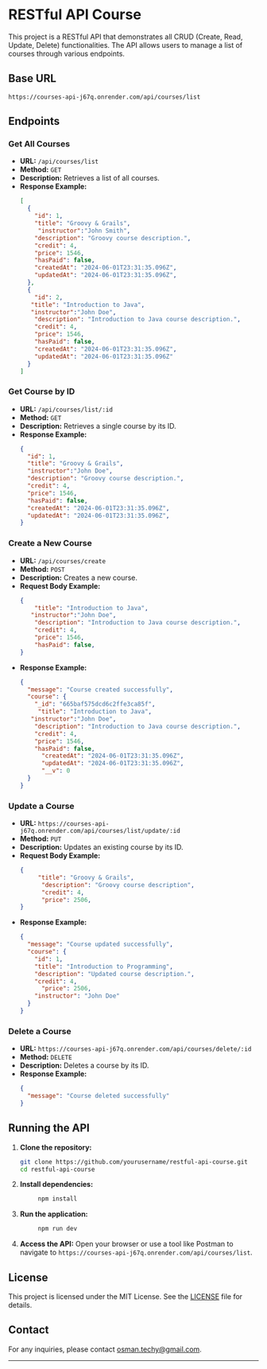 # RESTful API Course

This project is a RESTful API that demonstrates all CRUD (Create, Read, Update, Delete) functionalities. The API allows users to manage a list of courses through various endpoints.

## Base URL

```
https://courses-api-j67q.onrender.com/api/courses/list
```

## Endpoints

### Get All Courses

- **URL:** `/api/courses/list`
- **Method:** `GET`
- **Description:** Retrieves a list of all courses.
- **Response Example:**
  ```json
  [
    {
      "id": 1,
      "title": "Groovy & Grails",
       "instructor":"John Smith",
      "description": "Groovy course description.",
      "credit": 4,
      "price": 1546,
      "hasPaid": false,
      "createdAt": "2024-06-01T23:31:35.096Z",
      "updatedAt": "2024-06-01T23:31:35.096Z",
    },
    {
      "id": 2,
     "title": "Introduction to Java", 
     "instructor":"John Doe",
      "description": "Introduction to Java course description.",
      "credit": 4,
      "price": 1546,
      "hasPaid": false,
      "createdAt": "2024-06-01T23:31:35.096Z",
      "updatedAt": "2024-06-01T23:31:35.096Z"
    }
  ]
  ```

### Get Course by ID

- **URL:** `/api/courses/list/:id`
- **Method:** `GET`
- **Description:** Retrieves a single course by its ID.
- **Response Example:**
  ```json
  {
    "id": 1,
    "title": "Groovy & Grails",
    "instructor":"John Doe",
    "description": "Groovy course description.",
    "credit": 4,
    "price": 1546,
    "hasPaid": false,
    "createdAt": "2024-06-01T23:31:35.096Z",
    "updatedAt": "2024-06-01T23:31:35.096Z",
  }
  ```

### Create a New Course

- **URL:** `/api/courses/create`
- **Method:** `POST`
- **Description:** Creates a new course.
- **Request Body Example:**
  ```json
  {
      "title": "Introduction to Java", 
     "instructor":"John Doe",
      "description": "Introduction to Java course description.",
      "credit": 4,
      "price": 1546,
      "hasPaid": false,
  }
  ```
- **Response Example:**
  ```json
  {
    "message": "Course created successfully",
    "course": {
      "_id": "665baf575dcd6c2ffe3ca85f",
       "title": "Introduction to Java", 
     "instructor":"John Doe",
      "description": "Introduction to Java course description.",
      "credit": 4,
      "price": 1546,
      "hasPaid": false,
        "createdAt": "2024-06-01T23:31:35.096Z",
        "updatedAt": "2024-06-01T23:31:35.096Z",
        "__v": 0
    }
  }
  ```

### Update a Course

- **URL:** `https://courses-api-j67q.onrender.com/api/courses/list/update/:id`
- **Method:** `PUT`
- **Description:** Updates an existing course by its ID.
- **Request Body Example:**
  ```json
  {
       "title": "Groovy & Grails",
        "description": "Groovy course description",
        "credit": 4,
        "price": 2506,
  }
  ```
- **Response Example:**
  ```json
  {
    "message": "Course updated successfully",
    "course": {
      "id": 1,
      "title": "Introduction to Programming",
      "description": "Updated course description.",
      "credit": 4,
        "price": 2506,
      "instructor": "John Doe"
    }
  }
  ```

### Delete a Course

- **URL:** `https://courses-api-j67q.onrender.com/api/courses/delete/:id`
- **Method:** `DELETE`
- **Description:** Deletes a course by its ID.
- **Response Example:**
  ```json
  {
    "message": "Course deleted successfully"
  }
  ```

## Running the API

1. **Clone the repository:**
   ```sh
   git clone https://github.com/yourusername/restful-api-course.git
   cd restful-api-course
   ```

2. **Install dependencies:**
   ```sh
        npm install
   ```

3. **Run the application:**
   ```sh
        npm run dev
   ```

4. **Access the API:**
   Open your browser or use a tool like Postman to navigate to `https://courses-api-j67q.onrender.com/api/courses/list`.

## License

This project is licensed under the MIT License. See the [LICENSE](LICENSE) file for details.

## Contact

For any inquiries, please contact [osman.techy@gmail.com](mailto:osman.techy@gmail.com).

---

 

